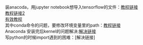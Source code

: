装anacoda，用jupyter notebook想导入tensorflow的文件：[教程链接](https://blog.csdn.net/qq_29762941/article/details/87017620)   
                                      [教程链接2](https://blog.csdn.net/hutianyou123/article/details/78845584)     
                                      [有效教程](https://blog.csdn.net/xue_wenyuan/article/details/51545845)       
其中conda命令的问题，要修改环境变量里的path：[教程链接](https://jingyan.baidu.com/article/47a29f24610740c0142399ea.html)     
Anaconda 安装完后kernel的问题解决:[解决链接](https://stackoverflow.com/questions/57744503/how-to-fix-anaconda-jupyter-notebook-kernel-error)    
写python的时候import遇到的困难：[解决链接]

